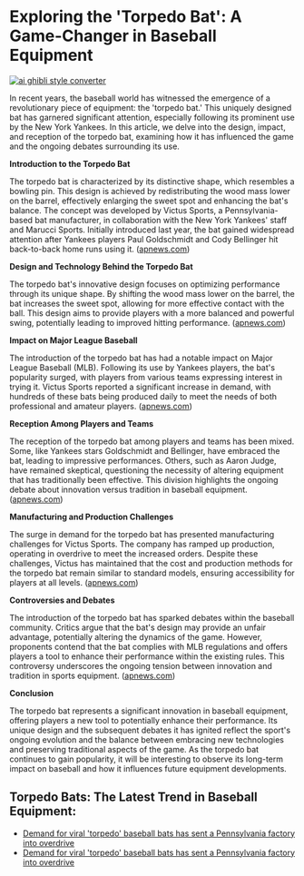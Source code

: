 # Exploring the 'Torpedo Bat': A Game-Changer in Baseball Equipment

[![ai ghibli style converter](https://i.imgur.com/dwt8Y5G.gif)](https://witbeam.net/slzx)

In recent years, the baseball world has witnessed the emergence of a revolutionary piece of equipment: the 'torpedo bat.' This uniquely designed bat has garnered significant attention, especially following its prominent use by the New York Yankees. In this article, we delve into the design, impact, and reception of the torpedo bat, examining how it has influenced the game and the ongoing debates surrounding its use.

**Introduction to the Torpedo Bat**

The torpedo bat is characterized by its distinctive shape, which resembles a bowling pin. This design is achieved by redistributing the wood mass lower on the barrel, effectively enlarging the sweet spot and enhancing the bat's balance. The concept was developed by Victus Sports, a Pennsylvania-based bat manufacturer, in collaboration with the New York Yankees' staff and Marucci Sports. Initially introduced last year, the bat gained widespread attention after Yankees players Paul Goldschmidt and Cody Bellinger hit back-to-back home runs using it. ([apnews.com](https://apnews.com/article/2806d8a0c2a91d0f3313e1f640391157?utm_source=openai))

**Design and Technology Behind the Torpedo Bat**

The torpedo bat's innovative design focuses on optimizing performance through its unique shape. By shifting the wood mass lower on the barrel, the bat increases the sweet spot, allowing for more effective contact with the ball. This design aims to provide players with a more balanced and powerful swing, potentially leading to improved hitting performance. ([apnews.com](https://apnews.com/article/2806d8a0c2a91d0f3313e1f640391157?utm_source=openai))

**Impact on Major League Baseball**

The introduction of the torpedo bat has had a notable impact on Major League Baseball (MLB). Following its use by Yankees players, the bat's popularity surged, with players from various teams expressing interest in trying it. Victus Sports reported a significant increase in demand, with hundreds of these bats being produced daily to meet the needs of both professional and amateur players. ([apnews.com](https://apnews.com/article/2806d8a0c2a91d0f3313e1f640391157?utm_source=openai))

**Reception Among Players and Teams**

The reception of the torpedo bat among players and teams has been mixed. Some, like Yankees stars Goldschmidt and Bellinger, have embraced the bat, leading to impressive performances. Others, such as Aaron Judge, have remained skeptical, questioning the necessity of altering equipment that has traditionally been effective. This division highlights the ongoing debate about innovation versus tradition in baseball equipment. ([apnews.com](https://apnews.com/article/2806d8a0c2a91d0f3313e1f640391157?utm_source=openai))

**Manufacturing and Production Challenges**

The surge in demand for the torpedo bat has presented manufacturing challenges for Victus Sports. The company has ramped up production, operating in overdrive to meet the increased orders. Despite these challenges, Victus has maintained that the cost and production methods for the torpedo bat remain similar to standard models, ensuring accessibility for players at all levels. ([apnews.com](https://apnews.com/article/2806d8a0c2a91d0f3313e1f640391157?utm_source=openai))

**Controversies and Debates**

The introduction of the torpedo bat has sparked debates within the baseball community. Critics argue that the bat's design may provide an unfair advantage, potentially altering the dynamics of the game. However, proponents contend that the bat complies with MLB regulations and offers players a tool to enhance their performance within the existing rules. This controversy underscores the ongoing tension between innovation and tradition in sports equipment. ([apnews.com](https://apnews.com/article/2806d8a0c2a91d0f3313e1f640391157?utm_source=openai))

**Conclusion**

The torpedo bat represents a significant innovation in baseball equipment, offering players a new tool to potentially enhance their performance. Its unique design and the subsequent debates it has ignited reflect the sport's ongoing evolution and the balance between embracing new technologies and preserving traditional aspects of the game. As the torpedo bat continues to gain popularity, it will be interesting to observe its long-term impact on baseball and how it influences future equipment developments.


## Torpedo Bats: The Latest Trend in Baseball Equipment:
- [Demand for viral 'torpedo' baseball bats has sent a Pennsylvania factory into overdrive](https://apnews.com/article/e024f48741090317065388eb6fec0c6a?utm_source=openai)
- [Demand for viral 'torpedo' baseball bats has sent a Pennsylvania factory into overdrive](https://apnews.com/article/2806d8a0c2a91d0f3313e1f640391157?utm_source=openai)